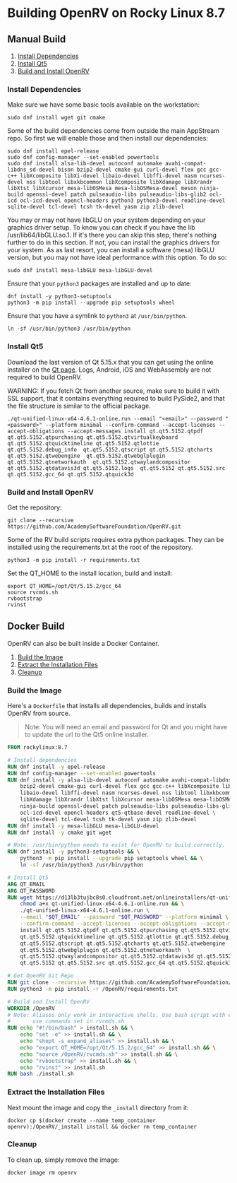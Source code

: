 # Building OpenRV on Rocky Linux 8.7

## Manual Build

1. [Install Dependencies](#install-dependencies)
2. [Install Qt5](#install-qt5)
3. [Build and Install OpenRV](#build-and-install-openrv)

### Install Dependencies

Make sure we have some basic tools available on the workstation:

```shell
sudo dnf install wget git cmake
```

Some of the build dependencies come from outside the main AppStream repo. So first we will enable those and then install our dependencies:

```shell
sudo dnf install epel-release
sudo dnf config-manager --set-enabled powertools
sudo dnf install alsa-lib-devel autoconf automake avahi-compat-libdns_sd-devel bison bzip2-devel cmake-gui curl-devel flex gcc gcc-c++ libXcomposite libXi-devel libaio-devel libffi-devel nasm ncurses-devel nss libtool libxkbcommon libXcomposite libXdamage libXrandr libXtst libXcursor mesa-libOSMesa mesa-libOSMesa-devel meson ninja-build openssl-devel patch pulseaudio-libs pulseaudio-libs-glib2 ocl-icd ocl-icd-devel opencl-headers python3 python3-devel readline-devel sqlite-devel tcl-devel tcsh tk-devel yasm zip zlib-devel
```

You may or may not have libGLU on your system depending on your graphics driver setup.  To know you can check if you have the lib /usr/lib64/libGLU.so.1.  If it's there you can skip this step, there's nothing further to do in this section.  If not, you can install the graphics drivers for your system. As as last resort, you can install a software (mesa) libGLU version, but you may not have ideal performance with this option.  To do so:

```shell
sudo dnf install mesa-libGLU mesa-libGLU-devel
```

Ensure that your `python3` packages are installed and up to date:
```shell
dnf install -y python3-setuptools
python3 -m pip install --upgrade pip setuptools wheel
```

Ensure that you have a symlink to `python3` at `/usr/bin/python`.
```shell
ln -sf /usr/bin/python3 /usr/bin/python
```

### Install Qt5

Download the last version of Qt 5.15.x that you can get using the online installer on the [Qt page](https://www.qt.io/download-open-source). Logs, Android, iOS and WebAssembly are not required to build OpenRV.

WARNING: If you fetch Qt from another source, make sure to build it with SSL support, that it contains everything required to build PySide2, and that the file structure is similar to the official package.

```shell
./qt-unified-linux-x64-4.6.1-online.run --email "<email>" --password "<password>" --platform minimal --confirm-command --accept-licenses --accept-obligations --accept-messages install qt.qt5.5152.qtpdf qt.qt5.5152.qtpurchasing qt.qt5.5152.qtvirtualkeyboard  qt.qt5.5152.qtquicktimeline qt.qt5.5152.qtlottie qt.qt5.5152.debug_info  qt.qt5.5152.qtscript qt.qt5.5152.qtcharts qt.qt5.5152.qtwebengine  qt.qt5.5152.qtwebglplugin qt.qt5.5152.qtnetworkauth  qt.qt5.5152.qtwaylandcompositor qt.qt5.5152.qtdatavis3d qt.qt5.5152.logs  qt.qt5.5152 qt.qt5.5152.src qt.qt5.5152.gcc_64 qt.qt5.5152.qtquick3d
```

### Build and Install OpenRV

Get the repository:
```shell
git clone --recursive https://github.com/AcademySoftwareFoundation/OpenRV.git
```

Some of the RV build scripts requires extra python packages.
They can be installed using the requirements.txt at the root of the repository.
```shell
python3 -m pip install -r requirements.txt
```

Set the QT_HOME to the install location, build and install:
```shell
export QT_HOME=/opt/Qt/5.15.2/gcc_64
source rvcmds.sh
rvbootstrap
rvinst
```

## Docker Build

OpenRV can also be built inside a Docker Container.

1. [Build the Image](#build-the-image)
2. [Extract the Installation Files](#extract-the-installation-files)
3. [Cleanup](#cleanup)

### Build the Image

Here's a `Dockerfile` that installs all dependencies, builds and installs OpenRV from source.
> Note: You will need an email and password for Qt and you might have to update the url to the Qt5 online installer.

```dockerfile
FROM rockylinux:8.7

# Install dependencies
RUN dnf install -y epel-release
RUN dnf config-manager --set-enabled powertools
RUN dnf install -y alsa-lib-devel autoconf automake avahi-compat-libdns_sd-devel bison \
    bzip2-devel cmake-gui curl-devel flex gcc gcc-c++ libXcomposite libXi-devel \
    libaio-devel libffi-devel nasm ncurses-devel nss libtool libxkbcommon libXcomposite \
    libXdamage libXrandr libXtst libXcursor mesa-libOSMesa mesa-libOSMesa-devel meson \
    ninja-build openssl-devel patch pulseaudio-libs pulseaudio-libs-glib2 ocl-icd \
    ocl-icd-devel opencl-headers qt5-qtbase-devel readline-devel \
    sqlite-devel tcl-devel tcsh tk-devel yasm zip zlib-devel
RUN dnf install -y mesa-libGLU mesa-libGLU-devel
RUN dnf install -y cmake git wget

# Note: /usr/bin/python needs to exist for OpenRV to build correctly.
RUN dnf install -y python3-setuptools && \
    python3 -m pip install --upgrade pip setuptools wheel && \
    ln -sf /usr/bin/python3 /usr/bin/python

# Install Qt5
ARG QT_EMAIL
ARG QT_PASSWORD
RUN wget https://d13lb3tujbc8s0.cloudfront.net/onlineinstallers/qt-unified-linux-x64-4.6.1-online.run && \
    chmod a+x qt-unified-linux-x64-4.6.1-online.run && \
    ./qt-unified-linux-x64-4.6.1-online.run \
    --email "$QT_EMAIL" --password "$QT_PASSWORD" --platform minimal \
    --confirm-command --accept-licenses --accept-obligations --accept-messages \
    install qt.qt5.5152.qtpdf qt.qt5.5152.qtpurchasing qt.qt5.5152.qtvirtualkeyboard  \
    qt.qt5.5152.qtquicktimeline qt.qt5.5152.qtlottie qt.qt5.5152.debug_info  \
    qt.qt5.5152.qtscript qt.qt5.5152.qtcharts qt.qt5.5152.qtwebengine  \
    qt.qt5.5152.qtwebglplugin qt.qt5.5152.qtnetworkauth  \
    qt.qt5.5152.qtwaylandcompositor qt.qt5.5152.qtdatavis3d qt.qt5.5152.logs  \
    qt.qt5.5152 qt.qt5.5152.src qt.qt5.5152.gcc_64 qt.qt5.5152.qtquick3d

# Get OpenRV Git Repo
RUN git clone --recursive https://github.com/AcademySoftwareFoundation/OpenRV.git
RUN python3 -m pip install -r /OpenRV/requirements.txt

# Build and Install OpenRV
WORKDIR /OpenRV
# Note: Aliases only work in interactive shells. Use bash script with expand_aliases to
#       use commands set in rvcmds.sh
RUN echo "#!/bin/bash" > install.sh && \
    echo "set -e" >> install.sh && \
    echo "shopt -s expand_aliases" >> install.sh && \
    echo "export QT_HOME=/opt/Qt/5.15.2/gcc_64" >> install.sh && \
    echo "source /OpenRV/rvcmds.sh" >> install.sh && \
    echo "rvbootstrap" >> install.sh && \
    echo "rvinst" >> install.sh
RUN bash ./install.sh
```

### Extract the Installation Files

Next mount the image and copy the `_install` directory from it:
```shell
docker cp $(docker create --name temp_container openrv):/OpenRV/_install install && docker rm temp_container
```

### Cleanup

To clean up, simply remove the image:
```bash
docker image rm openrv
```